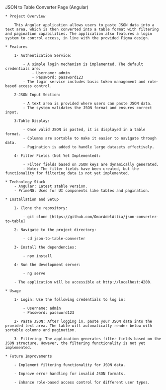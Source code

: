 JSON to Table Converter Page (Angular)

    * Project Overview

        This Angular application allows users to paste JSON data into a text area, which is then converted into a table format with filtering and pagination capabilities. The application also features a login system to control access, in line with the provided Figma design.

    * Features

        1- Authentication Service:

            - A simple login mechanism is implemented. The default credentials are:
                - Username: admin
                - Password: password123
            - The login service includes basic token management and role-based access control.

        2-JSON Input Section:

            - A text area is provided where users can paste JSON data.
            - The system validates the JSON format and ensures correct input.

        3-Table Display:

            - Once valid JSON is pasted, it is displayed in a table format.
            - Columns are sortable to make it easier to navigate through data.
            - Pagination is added to handle large datasets effectively.

        4- Filter Fields (Not Yet Implemented):

            - Filter fields based on JSON keys are dynamically generated.
            - Note: The filter fields have been created, but the functionality for filtering data is not yet implemented.

    * Technology Stack
        - Angular: Latest stable version.
        - PrimeNG: Used for UI components like tables and pagination.

    * Installation and Setup

        1- Clone the repository:

            - git clone [https://github.com/OmarAdelAttia/json-converter-to-table]

        2- Navigate to the project directory:

            - cd json-to-table-converter

        3- Install the dependencies:

            - npm install

        4- Run the development server:

            - ng serve

        - The application will be accessible at http://localhost:4200.

    * Usage

        1- Login: Use the following credentials to log in:

            - Username: admin
            - Password: password123

        2- Paste JSON: After logging in, paste your JSON data into the provided text area. The table will automatically render below with sortable columns and pagination.

        3- Filtering: The application generates filter fields based on the JSON structure. However, the filtering functionality is not yet implemented.

    * Future Improvements

        - Implement filtering functionality for JSON data.

        - Improve error handling for invalid JSON formats.

        - Enhance role-based access control for different user types.
